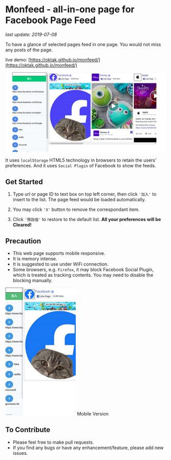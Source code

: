 # Monfeed - all-in-one page for Facebook Page Feed

_last update: 2019-07-08_

To have a glance of selected pages feed in one page. You would not miss any posts of the page.

live demo: [https://oktak.github.io/monfeed/](https://oktak.github.io/monfeed/)

![Screenshot of Desktop](assets/img/monfeed_desktop_ed.png)

It uses `localStorage` HTML5 technology in browsers to retain the users\' preferences. And it uses `Social Plugin` of Facebook to show the feeds.

## Get Started

1. Type url or page ID to text box on top left corner, then click `'加入'` to insert to the list. The page feed would be loaded automatically.

2. You may click `'X'` button to remove the correspondant item.

3. Click `'預設值'` to restore to the default list. **All your preferences will be Cleared!**

## Precaution

- This web page supports mobile responsive.
- It is memory intense.
- It is suggested to use under WiFi connection.
- Some browsers, e.g. `Firefox`, it may block Facebook Social Plugin, which is treated as tracking contents. You may need to disable the blocking manually.

![Screenshot of Mobile](assets/img/monfeed_mobile_ed.png)
Mobile Version

## To Contribute
- Please feel free to make pull requests.
- If you find any bugs or have any enhancement/feature, please add new issues.
